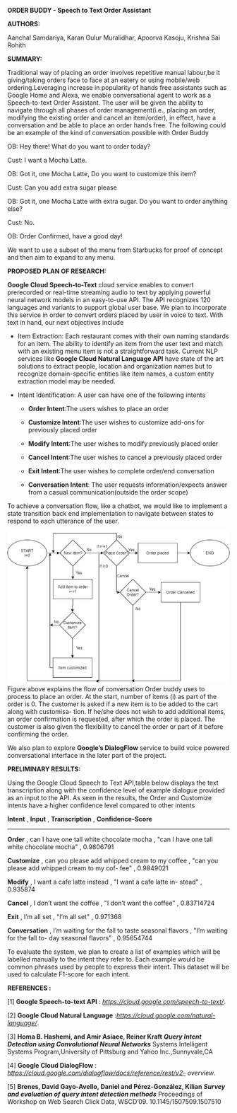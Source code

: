 **ORDER BUDDY - Speech to Text Order Assistant**

**AUTHORS:**

Aanchal Samdariya, Karan Gulur Muralidhar, Apoorva Kasoju, Krishna Sai Rohith

**SUMMARY:**

Traditional way of placing an order involves repetitive manual labour,be it giving/taking orders face to face at an eatery or using mobile/web ordering.Leveraging increase in popularity of hands free assistants such as Google Home and Alexa, we enable conversational agent to work as a Speech-to-text Order Assistant.
The user will be given the ability to navigate through all phases of order management(i.e., placing an order, modifying the existing order and cancel an item/order), in effect, have a conversation and be able to place an order hands free.
The following could be an example of the kind of conversation possible with Order Buddy

OB: Hey there! What do you want to order today?

Cust: I want a Mocha Latte.

OB: Got it, one Mocha Latte, Do you want to customize this item?

Cust: Can you add extra sugar please

OB: Got it, one Mocha Latte with extra sugar. Do you want to order anything else?

Cust: No.

OB: Order Confirmed, have a good day!

We want to use a subset of the menu from Starbucks for proof of concept and then aim to expand to any menu.

**PROPOSED PLAN OF RESEARCH:**

**Google Cloud Speech-to-Text** cloud service enables to convert prerecorded or real-time streaming audio to text by applying powerful neural network models in an easy-to-use API. The API recognizes 120 languages and variants to support global user base. We plan to incorporate this service in order to convert orders placed by user in voice to text.
With text in hand, our next objectives include

-   Item Extraction: Each restaurant comes with their own naming standards for an item. The ability to identify an item from the user text and match with an existing menu item is not a straightforward task. Current NLP services like **Google Cloud Natural Language API** have state of the art solutions to extract people, location and organization names but to recognize domain-specific entities like item names, a custom entity extraction model may be needed.

-   Intent Identification: A user can have one of the following intents

    -   **Order Intent**:The users wishes to place an order

    -   **Customize Intent**:The user wishes to customize add-ons for previously placed order

    -   **Modify Intent**:The user wishes to modify previously placed order

    -   **Cancel Intent**:The user wishes to cancel a previously placed order
        
    -   **Exit Intent**:The user wishes to complete order/end conversation

    -   **Conversation Intent**: The user requests information/expects answer from a casual communication(outside the order scope)

To achieve a conversation flow, like a chatbot, we would like to implement a state transition back end implementation to navigate between states to respond to each utterance of the user.

![alt text](https://github.com/sairohith07/OrderBuddy/blob/master/order_flowchart.jpeg)
Figure above explains the flow of conversation Order buddy uses to process to place an order. At the start, number of items (i) as part of the order is 0. The customer is asked if a new item is to be added to the cart along with customisa- tion. If he/she does not wish to add additional items, an order confirmation is requested, after which the order is placed. The customer is also given the flexibility to cancel the order or part of it before confirming the order.

We also plan to explore **Google’s DialogFlow** service to build voice powered conversational interface in the later part of the project.

**PRELIMINARY RESULTS:**

Using the Google Cloud Speech to Text API,table below displays the text transcription along with the confidence level of example dialogue provided as an input to the API. As seen in the results, the Order and Customize intents have a higher confidence level compared to other intents

  **Intent**             ,        		              **Input**                          , 	                           **Transcription**                        ,	             **Confidence-Score**
  ------------------        ----------------------------------------------------                -----------------------------------------------------                            ----------------------
  **Order**              ,   can I have one tall white chocolate mocha                   ,         "can I have one tall white chocolate mocha"                  ,                    0.9806791
  
  
  **Customize**          ,     can you please add whipped cream to my coffee             ,               "can you please add whipped cream to my cof- fee"      ,                    0.9849021
  
  **Modify**             ,    I want a cafe latte instead                                 ,                 "I want a cafe latte in- stead"                     ,                    0.935874
  
  **Cancel**             ,    I don’t want the coffee                                     ,                 "I don’t want the coffee"                           ,                    0.83714724
   
  **Exit**               ,    I’m all set                                                 ,                           "I’m all set"                              ,                   0.971368
  
  **Conversation**       ,   I’m waiting for the fall to taste seasonal flavors           ,       "I’m waiting for the fall to- day seasonal flavors"             ,                  0.95654744

To evaluate the system, we plan to create a list of examples which will be labelled manually to the intent they refer to. Each example would be common phrases used by people to express their intent. This dataset will be used to calculate F1-score for each intent.

**REFERENCES :**

\[1\] **Google Speech-to-text API** : *https://cloud.google.com/speech-to-text/*.

\[2\] **Google Cloud Natural Language** :*https://cloud.google.com/natural-language/*.

\[3\] **Homa B. Hashemi, and Amir Asiaee, Reiner Kraft**
***Query Intent Detection using Convolutional Neural Networks*** 
Systems Intelligent Systems Program,University of Pittsburg and Yahoo
Inc.,Sunnyvale,CA

\[4\] **Google Cloud DialogFlow** : *https://cloud.google.com/dialogflow/docs/reference/rest/v2- overview*.

\[5\] **Brenes, David Gayo-Avello, Daniel and Pérez-González, Kilian** 
***Survey and evaluation of query intent detection methods*** 
Proceedings of Workshop on Web Search Click Data, WSCD’09.
10.1145/1507509.1507510
